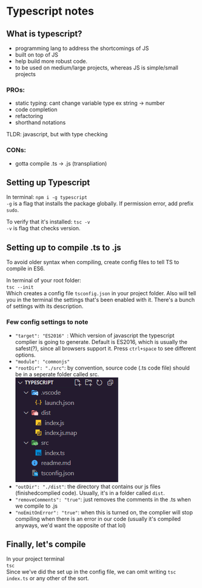 # Typescript notes

## What is typescript?
- programming lang to address the shortcomings of JS
- built on top of JS
- help build more robust code.
- to be used on medium/large projects, whereas JS is simple/small projects

### PROs:
- static typing: cant change variable type ex string -> number
- code completion
- refactoring
- shorthand notations

TLDR: javascript, but with type checking

### CONs:
- gotta compile .ts -> .js (transpliation)

## Setting up Typescript
In terminal:
`npm i -g typescript`  
`-g` is a flag that installs the package globally. If permission error, add prefix `sudo`.

To verify that it's installed:
`tsc -v`  
`-v` is flag that checks version.

## Setting up to compile .ts to .js  
To avoid older syntax when compiling, create config files to tell TS to compile in ES6.

In terminal of your root folder:  
`tsc --init`  
Which creates a config file `tsconfig.json` in your project folder. Also will tell you in the terminal the settings that's been enabled with it. There's a bunch of settings with its description.

### Few config settings to note
- `"target": "ES2016" `: Which version of javascript the typescript complier is going to generate. Default is ES2016, which is usually the safest(?), since all browsers support it. Press `ctrl+space` to see different options.  
- `"module": "commonjs"`  
- `"rootDir": "./src"`: by convention, source code (.ts code file) should be in a seperate folder called src.  
![screenshot of file structure](./src/assets/file-structure.png)  
- `"outDir": "./dist"`: the directory that contains our js files (finishedcomplied code). Usually, it's in a folder called `dist`.  
- `"removeComments": "true"`: just removes the comments in the .ts when we compile to .js  
- `"noEmitOnError": "true"`: when this is turned on, the complier will stop compiling when there is an error in our code (usually it's compiled anyways, we'd want the opposite of that lol)  

## Finally, let's compile
In your project terminal  
`tsc`  
Since we've did the set up in the config file, we can omit writing `tsc index.ts` or any other of the sort.
